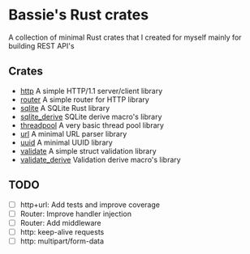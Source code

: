 # Bassie's Rust crates

A collection of minimal Rust crates that I created for myself mainly for building REST API's

## Crates

-   [http](lib/http) A simple HTTP/1.1 server/client library
-   [router](lib/router) A simple router for HTTP library
-   [sqlite](lib/sqlite) A SQLite Rust library
-   [sqlite_derive](lib/sqlite_derive) SQLite derive macro's library
-   [threadpool](lib/threadpool) A very basic thread pool library
-   [url](lib/url) A minimal URL parser library
-   [uuid](lib/uuid) A minimal UUID library
-   [validate](lib/validate) A simple struct validation library
-   [validate_derive](lib/validate_derive) Validation derive macro's library

## TODO

-   [ ] http+url: Add tests and improve coverage
-   [ ] Router: Improve handler injection
-   [ ] Router: Add middleware
-   [ ] http: keep-alive requests
-   [ ] http: multipart/form-data
